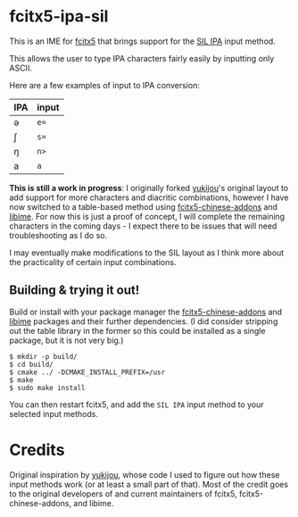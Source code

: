 # fcitx5-ipa-sil

This is an IME for [fcitx5](https://fcitx-im.org/wiki/Fcitx_5) that brings support for the [SIL IPA](https://keyman.com/keyboards/sil_ipa) input method.

This allows the user to type IPA characters fairly easily by inputting only ASCII.

Here are a few examples of input to IPA conversion:

| IPA | input |
|-----|-------|
| ə   | `e=`  |
| ʃ   | `s=`  |
| ŋ   | `n>`  |
| a   | `a`   |

**This is still a work in progress**: I originally forked [yukijou](https://git.kemonomimi.gay/yukijoou)'s original layout to add support for more characters and diacritic combinations, however I have now switched to a table-based method using [fcitx5-chinese-addons](https://github.com/fcitx/fcitx5-chinese-addons) and [libime](https://github.com/fcitx/libime). For now this is just a proof of concept, I will complete the remaining characters in the coming days - I expect there to be issues that will need troubleshooting as I do so.

I may eventually make modifications to the SIL layout as I think more about the practicality of certain input combinations.

## Building & trying it out!

Build or install with your package manager the [fcitx5-chinese-addons](https://github.com/fcitx/fcitx5-chinese-addons) and [libime](https://github.com/fcitx/libime) packages and their further dependencies. (I did consider stripping out the table library in the former so this could be installed as a single package, but it is not very big.)

```console
$ mkdir -p build/
$ cd build/
$ cmake ../ -DCMAKE_INSTALL_PREFIX=/usr
$ make
$ sudo make install
```

You can then restart fcitx5, and add the `SIL IPA` input method to your selected input methods.


# Credits

Original inspiration by [yukijou](https://git.kemonomimi.gay/yukijoou), whose code I used to figure out how these input methods work (or at least a small part of that). Most of the credit goes to the original developers of and current maintainers of fcitx5, fcitx5-chinese-addons, and libime.

